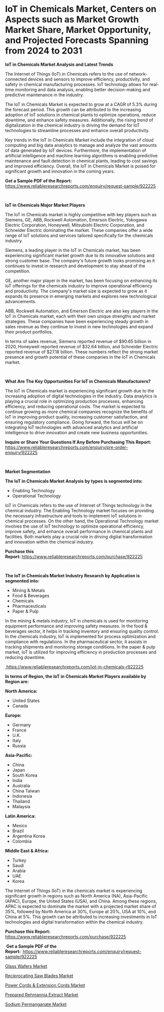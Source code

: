 <p><h1>IoT in Chemicals Market, Centers on Aspects such as Market Growth Market Share, Market Opportunity, and Projected Forecasts Spanning from 2024 to 2031</h1></p><p><strong>IoT in Chemicals Market Analysis and Latest Trends</strong></p>
<p><p>The Internet of Things (IoT) in Chemicals refers to the use of network-connected devices and sensors to improve efficiency, productivity, and safety in chemical manufacturing processes. IoT technology allows for real-time monitoring and data analysis, enabling better decision-making and predictive maintenance in the industry.</p><p>The IoT in Chemicals Market is expected to grow at a CAGR of 5.3% during the forecast period. This growth can be attributed to the increasing adoption of IoT solutions in chemical plants to optimize operations, reduce downtime, and enhance safety measures. Additionally, the rising trend of digitalization in the chemical industry is driving the demand for IoT technologies to streamline processes and enhance overall productivity.</p><p>Key trends in the IoT in Chemicals Market include the integration of cloud computing and big data analytics to manage and analyze the vast amounts of data generated by IoT devices. Furthermore, the implementation of artificial intelligence and machine learning algorithms is enabling predictive maintenance and fault detection in chemical plants, leading to cost savings and improved efficiency. Overall, the IoT in Chemicals Market is poised for significant growth and innovation in the coming years.</p></p>
<p><strong>Get a Sample PDF of the Report:&nbsp;</strong> <a href="https://www.reliableresearchreports.com/enquiry/request-sample/922225">https://www.reliableresearchreports.com/enquiry/request-sample/922225</a></p>
<p>&nbsp;</p>
<p><strong>IoT in Chemicals Major Market Players</strong></p>
<p><p>The IoT in Chemicals market is highly competitive with key players such as Siemens, GE, ABB, Rockwell Automation, Emerson Electric, Yokogawa Electric Corporation, Honeywell, Mitsubishi Electric Corporation, and Schneider Electric dominating the market. These companies offer a wide range of IoT solutions and services tailored specifically for the chemicals industry.</p><p>Siemens, a leading player in the IoT in Chemicals market, has been experiencing significant market growth due to its innovative solutions and strong customer base. The company's future growth looks promising as it continues to invest in research and development to stay ahead of the competition.</p><p>GE, another major player in the market, has been focusing on enhancing its IoT offerings for the chemicals industry to improve operational efficiency and productivity. The company's market size is expected to grow as it expands its presence in emerging markets and explores new technological advancements.</p><p>ABB, Rockwell Automation, and Emerson Electric are also key players in the IoT in Chemicals market, each with their own unique strengths and market strategies. These companies have been experiencing steady growth in sales revenue as they continue to invest in new technologies and expand their product portfolios.</p><p>In terms of sales revenue, Siemens reported revenue of $90.65 billion in 2020, Honeywell reported revenue of $32.64 billion, and Schneider Electric reported revenue of $27.18 billion. These numbers reflect the strong market presence and growth potential of these companies in the IoT in Chemicals market.</p></p>
<p>&nbsp;</p>
<p><strong>What Are The Key Opportunities For IoT in Chemicals Manufacturers?</strong></p>
<p><p>The IoT in Chemicals market is experiencing significant growth due to the increasing adoption of digital technologies in the industry. Data analytics is playing a crucial role in optimizing production processes, enhancing efficiency, and reducing operational costs. The market is expected to continue growing as more chemical companies recognize the benefits of IoT in improving product quality, increasing customer satisfaction, and ensuring regulatory compliance. Going forward, the focus will be on integrating IoT technologies with advanced analytics and artificial intelligence to drive innovation and create new business opportunities.</p></p>
<p><strong>Inquire or Share Your Questions If Any Before Purchasing This Report:</strong> <a href="https://www.reliableresearchreports.com/enquiry/pre-order-enquiry/922225">https://www.reliableresearchreports.com/enquiry/pre-order-enquiry/922225</a></p>
<p>&nbsp;</p>
<p><strong>Market Segmentation</strong></p>
<p><strong>The IoT in Chemicals Market Analysis by types is segmented into:</strong></p>
<p><ul><li>Enabling Technology</li><li>Operational Technology</li></ul></p>
<p><p>IoT in Chemicals refers to the use of Internet of Things technology in the chemical industry. The Enabling Technology market focuses on providing the necessary infrastructure and tools to implement IoT solutions in chemical processes. On the other hand, the Operational Technology market involves the use of IoT technology to optimize operational efficiency, improve safety, and enhance overall performance in chemical plants and facilities. Both markets play a crucial role in driving digital transformation and innovation within the chemical industry.</p></p>
<p><strong>Purchase this Report:&nbsp;</strong><a href="https://www.reliableresearchreports.com/purchase/922225">https://www.reliableresearchreports.com/purchase/922225</a></p>
<p>&nbsp;</p>
<p><strong>The IoT in Chemicals Market Industry Research by Application is segmented into:</strong></p>
<p><ul><li>Mining & Metals</li><li>Food & Beverages</li><li>Chemicals</li><li>Pharmaceuticals</li><li>Paper & Pulp</li></ul></p>
<p><p>In the mining & metals industry, IoT in chemicals is used for monitoring equipment performance and improving safety measures. In the food & beverages sector, it helps in tracking inventory and ensuring quality control. In the chemicals industry, IoT is implemented for process optimization and compliance with regulations. In the pharmaceutical sector, it assists in tracking shipments and monitoring storage conditions. In the paper & pulp market, IoT is utilized for improving efficiency in production processes and reducing downtime.</p></p>
<p><a href="https://www.reliableresearchreports.com/iot-in-chemicals-r922225">&nbsp;https://www.reliableresearchreports.com/iot-in-chemicals-r922225</a></p>
<p><strong>In terms of Region, the IoT in Chemicals Market Players available by Region are:</strong></p>
<p>
    <p> <strong> North America: </strong>
        <ul>
            <li>United States</li>
            <li>Canada</li>
        </ul>
        </p> 
    <p> <strong> Europe: </strong>
        <ul>
            <li>Germany</li>
            <li>France</li>
            <li>U.K.</li>
            <li>Italy</li>
            <li>Russia</li>
        </ul>
        </p> 
    <p> <strong> Asia-Pacific: </strong>
        <ul>
            <li>China</li>
            <li>Japan</li>
            <li>South Korea</li>
            <li>India</li>
            <li>Australia</li>
            <li>China Taiwan</li>
            <li>Indonesia</li>
            <li>Thailand</li>
            <li>Malaysia</li>
        </ul>
        </p> 
    <p> <strong> Latin America: </strong>
        <ul>
            <li>Mexico</li>
            <li>Brazil</li>
            <li>Argentina Korea</li>
            <li>Colombia</li>
        </ul>
        </p> 
    <p> <strong> Middle East & Africa: </strong>
        <ul>
            <li>Turkey</li>
            <li>Saudi</li>
            <li>Arabia</li>
            <li>UAE</li>
            <li>Korea</li>
        </ul>
    </p>
    </p>
<p><p>The Internet of Things (IoT) in the chemicals market is experiencing significant growth in regions such as North America (NA), Asia-Pacific (APAC), Europe, the United States (USA), and China. Among these regions, APAC is expected to dominate the market with a projected market share of 35%, followed by North America at 30%, Europe at 20%, USA at 10%, and China at 5%. This growth can be attributed to increasing investments in IoT technologies and digital transformation within the chemical industry.</p></p>
<p><strong>Purchase this Report: </strong><a href="https://www.reliableresearchreports.com/purchase/922225">https://www.reliableresearchreports.com/purchase/922225</a></p>
<p>&nbsp;<strong>Get a Sample PDF of the Report:&nbsp;&nbsp;</strong><a href="https://www.reliableresearchreports.com/enquiry/request-sample/922225">https://www.reliableresearchreports.com/enquiry/request-sample/922225</a></p>
<p><strong></strong></p>
<p><p><a href="https://github.com/mandarincruisesvn/Market-Research-Report-List-1/blob/main/glass-wafers-market.md">Glass Wafers Market</a></p><p><a href="https://github.com/jakobeblake56/Market-Research-Report-List-1/blob/main/reciprocating-saw-blades-market.md">Reciprocating Saw Blades Market</a></p><p><a href="https://github.com/julian6Skinner/Market-Research-Report-List-1/blob/main/power-cords-extension-cords-market.md">Power Cords & Extension Cords Market</a></p><p><a href="https://www.linkedin.com/pulse/global-prepared-rehmannia-extract-market-analysis-trends-forecasts-xcvjf?trackingId=srS4GubzSoSzMmVIAxEiQg%3D%3D">Prepared Rehmannia Extract Market</a></p><p><a href="https://github.com/RichRobinson5/Market-Research-Report-List-6/blob/main/sodium-permanganate-market.md">Sodium Permanganate Market</a></p></p>